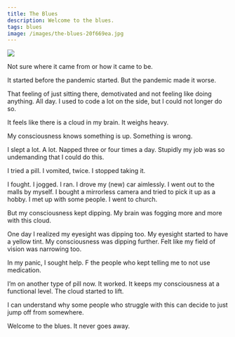 ```yaml
---
title: The Blues
description: Welcome to the blues.
tags: blues
image: /images/the-blues-20f669ea.jpg
---
```


<a href="/blog/the-blues">
  <img src="/images/the-blues.jpg"/>
</a>

Not sure where it came from or how it came to be.

It started before the pandemic started. But the pandemic made it worse.

That feeling of just sitting there, demotivated and not feeling like doing anything. All day. I used to code a lot on the side, but I could not longer do so.

It feels like there is a cloud in my brain. It weighs heavy.

My consciousness knows something is up. Something is wrong.

I slept a lot. A lot. Napped three or four times a day. Stupidly my job was so undemanding that I could do this.

I tried a pill. I vomited, twice. I stopped taking it.

I fought. I jogged. I ran. I drove my (new) car aimlessly. I went out to the malls by myself. I bought a mirrorless camera and tried to pick it up as a hobby. I met up with some people. I went to church.

But my consciousness kept dipping. My brain was fogging more and more with this cloud.

One day I realized my eyesight was dipping too. My eyesight started to have a yellow tint. My consciousness was dipping further. Felt like my field of vision was narrowing too.

In my panic, I sought help. F the people who kept telling me to not use medication.

I’m on another type of pill now. It worked. It keeps my consciousness at a functional level. The cloud started to lift.

I can understand why some people who struggle with this can decide to just jump off from somewhere.

Welcome to the blues. It never goes away.